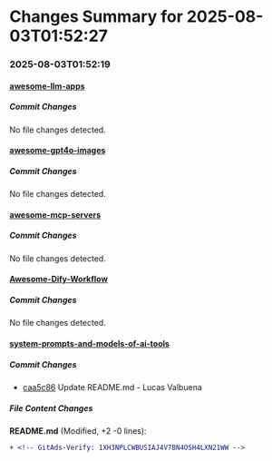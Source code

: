# Changes Summary for 2025-08-03T01:52:27

### 2025-08-03T01:52:19

#### [awesome-llm-apps](https://github.com/Shubhamsaboo/awesome-llm-apps)

##### Commit Changes

No file changes detected.

#### [awesome-gpt4o-images](https://github.com/jamez-bondos/awesome-gpt4o-images)

##### Commit Changes

No file changes detected.

#### [awesome-mcp-servers](https://github.com/punkpeye/awesome-mcp-servers)

##### Commit Changes

No file changes detected.

#### [Awesome-Dify-Workflow](https://github.com/svcvit/Awesome-Dify-Workflow)

##### Commit Changes

No file changes detected.

#### [system-prompts-and-models-of-ai-tools](https://github.com/x1xhlol/system-prompts-and-models-of-ai-tools)

##### Commit Changes

- [caa5c86](https://github.com/x1xhlol/system-prompts-and-models-of-ai-tools/commit/caa5c865284bee4a87c442fe84c9fe83587881f9) Update README.md - Lucas Valbuena


##### File Content Changes

**README.md** (Modified, +2 -0 lines):

```diff
+ <!-- GitAds-Verify: 1XH3NPLCWBUSIAJ4V7BN4OSH4LXN21WW -->
```
